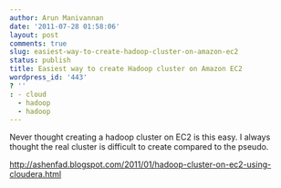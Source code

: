 ```yaml
---
author: Arun Manivannan
date: '2011-07-28 01:58:06'
layout: post
comments: true
slug: easiest-way-to-create-hadoop-cluster-on-amazon-ec2
status: publish
title: Easiest way to create Hadoop cluster on Amazon EC2
wordpress_id: '443'
? ''
: - cloud
  - hadoop
  - hadoop
---
```


Never thought creating a hadoop cluster on EC2 is this easy. I always thought
the real cluster is difficult to create compared to the pseudo.

[http://ashenfad.blogspot.com/2011/01/hadoop-cluster-on-ec2-using-
cloudera.html][1]


   [1]: http://ashenfad.blogspot.com/2011/01/hadoop-cluster-on-ec2-using-cloudera.html

